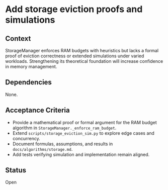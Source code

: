 # Add storage eviction proofs and simulations

## Context
StorageManager enforces RAM budgets with heuristics but lacks a formal proof of
eviction correctness or extended simulations under varied workloads.
Strengthening its theoretical foundation will increase confidence in memory
management.

## Dependencies
None.

## Acceptance Criteria
- Provide a mathematical proof or formal argument for the RAM budget algorithm
  in `StorageManager._enforce_ram_budget`.
- Extend `scripts/storage_eviction_sim.py` to explore edge cases and
  concurrency.
- Document formulas, assumptions, and results in `docs/algorithms/storage.md`.
- Add tests verifying simulation and implementation remain aligned.

## Status
Open
